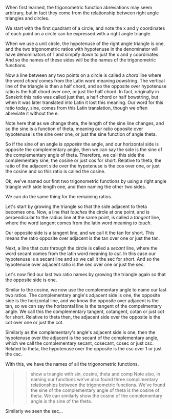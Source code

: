<!--
.##.....##.####.########......#######.
.##.....##..##..##.....##....##.....##
.##.....##..##..##.....##...........##
.##.....##..##..##.....##.....#######.
..##...##...##..##.....##....##.......
...##.##....##..##.....##....##.......
....###....####.########.....#########
-->
When first learned, the trigonometric function abreviations may seem arbitrary, but in fact they come from the relationship between right angle triangles and circles.

We start with the first quadrant of a circle, and note the x and y coordinates of each point on a circle can be expressed with a right angle triangle.

When we use a unit circle, the hypotenuse of the right angle triangle is one, and the two trigonometric ratios with hypotenuse in the denominator will have denominators of 1 and simpify down to just the x and y coordinates. And so the names of these sides will be the names of the trigonometric functions.

Now a line between any two points on a circle is called a *chord* line where the word *chord* comes from the Latin word meaning *bowstring*. The vertical line of the triangle is then a half chord, and so the opposite over hypotenuse ratio is the half chord over one, or just the half chord. In fact, originally in Sanskrit this ratio was called just that, a half chord or half bowstring, but when it was later translated into Latin it lost this meaning. Our word for this ratio today, sine, comes from this Latin translation, though we often abreviate it without the e.

Note here that as we change theta, the length of the sine line changes, and so the sine is a function of theta, meaning our ratio opposite over hypotenuse is the sine over one, or just the sine function of angle theta.

So if the sine of an angle is *opposite* the angle, and our horizontal side is opposite the complementary angle, then we can say the side is the sine of the complementary angle of theta. Therefore, we call this side the complementary sine, the cosine or just cos for short. Relative to theta, the ratio of the adjacent side over the hypotenuse is the cos over one, or just the cosine and so this ratio is called the cosine.

Ok, we've named our first two trigonometric functions by using a right angle triangle with side length one, and then naming the other two sides.

We can do the same thing for the remaining ratios.

Let's start by growing the triangle so that the side adjacent to theta becomes one. Now, a line that *touches* the circle at one point, and is perpendicular to the radius line at the same point, is called a *tangent* line, where the word tangent comes from the latin word meaning *to touch*.

Our opposite side is a tangent line, and we call it the tan for short. This means the ratio opposite over adjacent is the tan over one or just the tan.

Next, a line that *cuts* through the circle is called a *secant* line, where the word secant comes from the latin word meaning *to cut*. In this case our hypotenuse is a secant line and so we call it the sec for short. And so the hypotenuse over adjacent ratio is the sec over one or just the sec.

Let's now find our last two ratio names by growing the triangle again so that the opposite side is one.

Similar to the cosine, we now use the complementary angle to name our last two ratios. The complementary angle's adjacent side is one,  the opposite side is the horizontal line, and we know the opposite over adjacent is the tan, so we can say the horizontal line is the tangent of the compelmentary angle. We call this the complementary tangent, cotangent, cotan or just cot for short. Relative to theta then, the adjacent side over the opposite is the cot over one or just the cot.

Similarly as the complementary's angle's adjacent side is one, then the hypotenuse over the adjacent is the secant of the complementary angle, which we call the complementary secant, cosecant, cosec or just csc. Related to theta, the hypotenuse over the opposite is the csc over 1 or just the csc.

With this, we have the names of all the trigonometric functions.



>> show a triangle with sin, cosine, theta and comp
Note also, in naming our functions we've also found three complimentary relationships between the trigonometric functions. We've found the sine of the complementary angle of theta is the cosine of theta. We can similarly show the cosine of the complementary angle is the sine of the theta.

Similarly we seen the sec...

